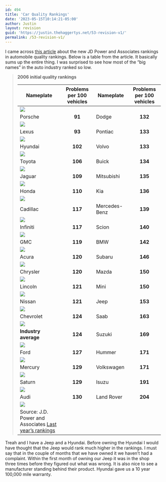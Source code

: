 ```yaml
---
id: 494
title: 'Car Quality Rankings'
date: '2023-05-15T10:14:21-05:00'
author: Justin
layout: revision
guid: 'https://justin.thehaggertys.net/53-revision-v1/'
permalink: /53-revision-v1/
---
```


I came across [this article](http://www.usatoday.com/money/autos/2006-06-07-iqs_x.htm) about the new JD Power and Associates rankings in automobile quality rankings. Below is a table from the article. It basically sums up the entire thing. I was surprised to see how most of the “big names” in the auto industry ranked so low.

> **2006 initial quality rankings**
> 
> | Nameplate | <div align="center">Problems per 100 vehicles</div> | Nameplate | <div align="center">Problems per 100 vehicles</div> |
> |---|---|---|---|
> | ![](http://images.usatoday.com/_common/_images/ipr/grey.gif) |
> | Porsche | <div align="center">**91**</div> | Dodge | <div align="center">**132**</div> |
> | ![](http://images.usatoday.com/_common/_images/ipr/grey.gif) |
> | Lexus | <div align="center">**93**</div> | Pontiac | <div align="center">**133**</div> |
> | ![](http://images.usatoday.com/_common/_images/ipr/grey.gif) |
> | Hyundai | <div align="center">**102**</div> | Volvo | <div align="center">**133**</div> |
> | ![](http://images.usatoday.com/_common/_images/ipr/grey.gif) |
> | Toyota | <div align="center">**106**</div> | Buick | <div align="center">**134**</div> |
> | ![](http://images.usatoday.com/_common/_images/ipr/grey.gif) |
> | Jaguar | <div align="center">**109**</div> | Mitsubishi | <div align="center">**135**</div> |
> | ![](http://images.usatoday.com/_common/_images/ipr/grey.gif) |
> | Honda | <div align="center">**110**</div> | Kia | <div align="center">**136**</div> |
> | ![](http://images.usatoday.com/_common/_images/ipr/grey.gif) |
> | Cadillac | <div align="center">**117**</div> | Mercedes-Benz | <div align="center">**139**</div> |
> | ![](http://images.usatoday.com/_common/_images/ipr/grey.gif) |
> | Infiniti | <div align="center">**117**</div> | Scion | <div align="center">**140**</div> |
> | ![](http://images.usatoday.com/_common/_images/ipr/grey.gif) |
> | GMC | <div align="center">**119**</div> | BMW | <div align="center">**142**</div> |
> | ![](http://images.usatoday.com/_common/_images/ipr/grey.gif) |
> | Acura | <div align="center">**120**</div> | Subaru | <div align="center">**146**</div> |
> | ![](http://images.usatoday.com/_common/_images/ipr/grey.gif) |
> | Chrysler | <div align="center">**120**</div> | Mazda | <div align="center">**150**</div> |
> | ![](http://images.usatoday.com/_common/_images/ipr/grey.gif) |
> | Lincoln | <div align="center">**121**</div> | Mini | <div align="center">**150**</div> |
> | ![](http://images.usatoday.com/_common/_images/ipr/grey.gif) |
> | Nissan | <div align="center">**121**</div> | Jeep | <div align="center">**153**</div> |
> | ![](http://images.usatoday.com/_common/_images/ipr/grey.gif) |
> | Chevrolet | <div align="center">**124**</div> | Saab | <div align="center">**163**</div> |
> | ![](http://images.usatoday.com/_common/_images/ipr/grey.gif) |
> | **Industry average** | <div align="center">**124**</div> | Suzuki | <div align="center">**169**</div> |
> | ![](http://images.usatoday.com/_common/_images/ipr/grey.gif) |
> | Ford | <div align="center">**127**</div> | Hummer | <div align="center">**171**</div> |
> | ![](http://images.usatoday.com/_common/_images/ipr/grey.gif) |
> | Mercury | <div align="center">**129**</div> | Volkswagen | <div align="center">**171**</div> |
> | ![](http://images.usatoday.com/_common/_images/ipr/grey.gif) |
> | Saturn | <div align="center">**129**</div> | Isuzu | <div align="center">**191**</div> |
> | ![](http://images.usatoday.com/_common/_images/ipr/grey.gif) |
> | Audi | <div align="center">**130**</div> | Land Rover | <div align="center">**204**</div> |
> | ![](http://images.usatoday.com/_common/_images/ipr/grey.gif) |
> | Source: J.D. Power and Associates  [Last year’s rankings  ](http://www.usatoday.com/money/autos/2005-05-19-quality-nameplates.htm) |

Treah and I have a Jeep and a Hyundai. Before owning the Hyundai I would have thought that the Jeep would rank much higher in the rankings. I must say that in the couple of months that we have owned it we haven’t had a complaint. Within the first month of owning our Jeep it was in the shop three times before they figured out what was wrong. It is also nice to see a manufacturer standing behind their product. Hyundai gave us a 10 year 100,000 mile warranty.